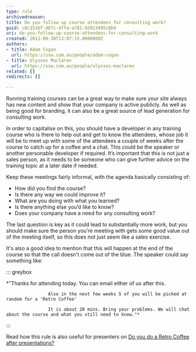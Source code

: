 ```yaml
---
type: rule
archivedreason: 
title: Do you follow up course attendees for consulting work?
guid: c0c151bf-d67c-4ffa-a781-92923495c8b9
uri: do-you-follow-up-course-attendees-for-consulting-work
created: 2012-08-30T13:07:15.0000000Z
authors:
- title: Adam Cogan
  url: https://ssw.com.au/people/adam-cogan
- title: Ulysses Maclaren
  url: https://ssw.com.au/people/ulysses-maclaren
related: []
redirects: []

---
```


Running training courses can be a great way to make sure your site always has new content and show that your company is active publicly. As well as being good for branding, it can also be a great source of lead generation for consulting work.

<!--endintro-->

In order to capitalise on this, you should have a developer in any training course who is there to help out and get to know the attendees, whose job it will be to meet up with some of the attendees a couple of weeks after the course to catch up for a coffee and a chat. This could be the speaker or another personable developer if required. It’s important that this is not just a sales person, as it needs to be someone who can give further advice on the training topic at a later date if needed.

Keep these meetings fairly informal, with the agenda basically consisting of:

* How did you find the course?
* Is there any way we could improve it?
* What are you doing with what you learned?
* Is there anything else you’d like to know?
* Does your company have a need for any consulting work?


The last question is key as it could lead to substantially more work, but you should make sure the person you’re meeting with gets some good value out of the meeting itself, so this does not just seem like a sales exercise.

It's also a good idea to mention that this will happen at the end of the course so that the call doesn't come out of the blue. The speaker could say something like:

::: greybox

*"Thanks for attending today. You can email either of us after this.

                    Also in the next few weeks 5 of you will be picked at random for a 'Retro Coffee'

                    It is about 20 mins. Bring your problems. We will chat about the course and what you still need to know."*

:::

Read how this rule is also useful for presenters on [Do you do a Retro Coffee after presentations?](/do-you-do-a-retro-coffee-after-presentations)
